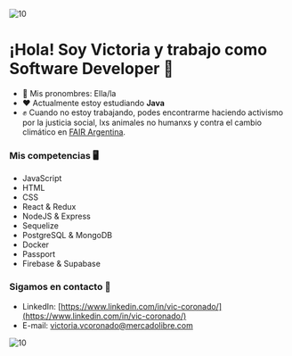 ![10](https://user-images.githubusercontent.com/55170175/114474409-87dd6800-9bcc-11eb-9ca0-538bd30ae29b.png)
  # ¡Hola! Soy Victoria y trabajo como Software Developer 👋

- 🌿 Mis pronombres: Ella/la
- ❤ Actualmente estoy estudiando **Java**
- ✊ Cuando no estoy trabajando, podes encontrarme haciendo activismo por la justicia social, lxs animales no humanxs y contra el cambio climático en [FAIR Argentina](https://fairargentina.com/).

### Mis competencias 🖥

- JavaScript
- HTML
- CSS
- React & Redux
- NodeJS & Express
- Sequelize
- PostgreSQL & MongoDB
- Docker
- Passport
- Firebase & Supabase

### Sigamos en contacto 📲

- LinkedIn: [https://www.linkedin.com/in/vic-coronado/](https://www.linkedin.com/in/vic-coronado/)
- E-mail: victoria.vcoronado@mercadolibre.com

![10](https://user-images.githubusercontent.com/55170175/114474409-87dd6800-9bcc-11eb-9ca0-538bd30ae29b.png)


<!---
vicoronado/vicoronado is a ✨ special ✨ repository because its `README.md` (this file) appears on your GitHub profile.
You can click the Preview link to take a look at your changes.
--->
